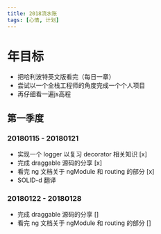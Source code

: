 ```yaml
---
title: 2018流水账
tags: [心情, 计划]
---
```


# 年目标
* 把哈利波特英文版看完（每日一章）
* 尝试以一个全栈工程师的角度完成一个个人项目
* 再仔细看一遍js高程

## 第一季度
### 20180115 - 20180121
* 实现一个 logger 以复习 decorator 相关知识 [x]
* 完成 draggable 源码的分享 [x]
* 看完 ng 文档关于 ngModule 和 routing 的部分 [x]
* SOLID-d 翻译

### 20180122 - 20180128
* 完成 draggable 源码的分享 []
* 看完 ng 文档关于 ngModule 和 routing 的部分 []

